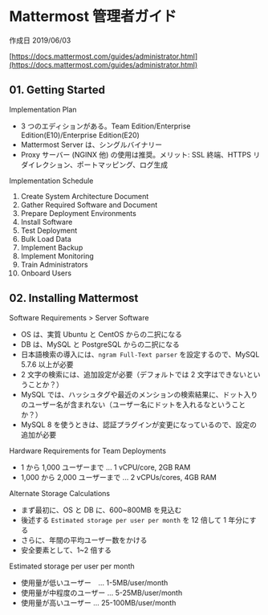# Mattermost 管理者ガイド

作成日 2019/06/03

[https://docs.mattermost.com/guides/administrator.html](https://docs.mattermost.com/guides/administrator.html)

## 01. Getting Started

Implementation Plan

-   3 つのエディションがある。Team Edition/Enterprise Edition(E10)/Enterprise Edition(E20)
-   Mattermost Server は、シングルバイナリー
-   Proxy サーバー (NGINX 他) の使用は推奨。メリット: SSL 終端、HTTPS リダイレクション、ポートマッピング、ログ生成

Implementation Schedule

1. Create System Architecture Document
1. Gather Required Software and Document
1. Prepare Deployment Environments
1. Install Software
1. Test Deployment
1. Bulk Load Data
1. Implement Backup
1. Implement Monitoring
1. Train Administrators
1. Onboard Users

## 02. Installing Mattermost

Software Requirements > Server Software

-   OS は、実質 Ubuntu と CentOS からの二択になる
-   DB は、MySQL と PostgreSQL からの二択になる
-   日本語検索の導入には、`ngram Full-Text parser` を設定するので、MySQL 5.7.6 以上が必要
-   2 文字の検索には、追加設定が必要（デフォルトでは 2 文字はできないということか？）
-   MySQL では、ハッシュタグや最近のメンションの検索結果に、ドット入りのユーザー名が含まれない（ユーザー名にドットを入れるなということか？）
-   MySQL 8 を使うときは、認証プラグインが変更になっているので、設定の追加が必要

Hardware Requirements for Team Deployments

-   1 から 1,000 ユーザーまで ... 1 vCPU/core, 2GB RAM
-   1,000 から 2,000 ユーザーまで ... 2 vCPUs/cores, 4GB RAM

Alternate Storage Calculations

-   まず最初に、OS と DB に、600~800MB を見込む
-   後述する `Estimated storage per user per month` を 12 倍して 1 年分にする
-   さらに、年間の平均ユーザー数をかける
-   安全要素として、1~2 倍する

Estimated storage per user per month

-   使用量が低いユーザー　... 1-5MB/user/month
-   使用量が中程度のユーザー ... 5-25MB/user/month
-   使用量が高いユーザー ... 25-100MB/user/month
